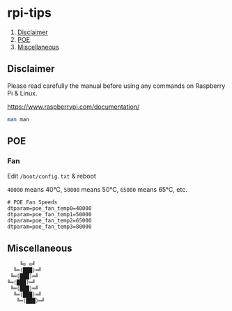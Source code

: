 # rpi-tips

1. [Disclaimer](#disclaimer)
1. [POE](#poe)
1. [Miscellaneous](#miscellaneous)

## Disclaimer

Please read carefully the manual before using any commands on Raspberry Pi & Linux.

https://www.raspberrypi.com/documentation/

```bash
man man
```

## POE

### Fan

Edit `/boot/config.txt` & reboot

`40000` means 40°C, `50000` means 50°C, `65000` means 65°C, etc.

```
# POE Fan Speeds
dtparam=poe_fan_temp0=40000
dtparam=poe_fan_temp1=50000
dtparam=poe_fan_temp2=65000
dtparam=poe_fan_temp3=80000
```

## Miscellaneous

```
    ╚⊙ ⊙╝
  ╚═(███)═╝
 ╚═(███)═╝
╚═(███)═╝
 ╚═(███)═╝
  ╚═(███)═╝
   ╚═(███)═╝
```
